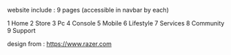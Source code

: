website include : 9 pages  (accessible in navbar by each)

1   Home <be>
2   Store
3   Pc
4   Console
5   Mobile
6   Lifestyle
7   Services
8   Community
9   Support

design from :   https://www.razer.com
